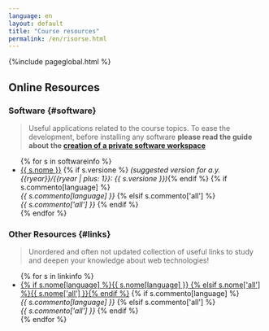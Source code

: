 ```yaml
---
language: en
layout: default
title: "Course resources"
permalink: /en/risorse.html
---
```


{%include pageglobal.html %}

## Online Resources

### Software  {#software}

> Useful applications related to the course topics. To ease the development, before installing any software **please read the guide about the [creation of a private software workspace](/en/workspace)**

<ul>
{% for s in softwareinfo %}<li> 
<a href="{{ s.url }}">{{ s.nome }}</a>
{% if s.versione %}  <em>(suggested version for a.y. {{ryear}}/{{ryear | plus: 1}}: {{ s.versione }})</em>{% endif %}
{% if s.commento[language] %}   <br/><em>{{ s.commento[language] }}</em>
{% elsif s.commento['all'] %}   <br/><em>{{ s.commento['all'] }}</em> 
{% endif %}</li>{% endfor %}
</ul>

### Other Resources {#links}

> Unordered and often not updated collection of useful links to study and deepen your knowledge about web technologies!

<ul>
{% for s in linkinfo %}<li> 
<a href="{{ s.url }}">{% if s.nome[language] %}{{ s.nome[language] }}
{% elsif s.nome['all'] %}{{ s.nome['all'] }}{% endif %}</a>
{% if s.commento[language] %}   <br/><em>{{ s.commento[language] }}</em>
{% elsif s.commento['all'] %}   <br/><em>{{ s.commento['all'] }}</em> 
{% endif %}</li>{% endfor %}
</ul>

